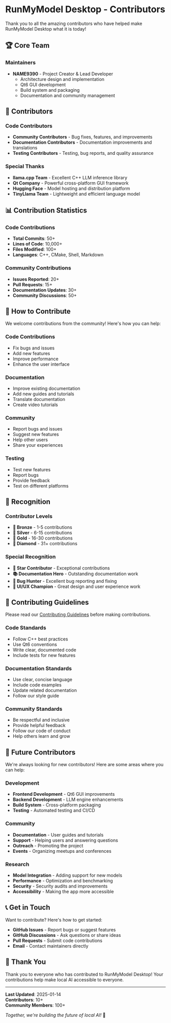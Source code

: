 # RunMyModel Desktop - Contributors

Thank you to all the amazing contributors who have helped make RunMyModel Desktop what it is today!

## 🏆 **Core Team**

### Maintainers
- **NAME9390** - Project Creator & Lead Developer
  - Architecture design and implementation
  - Qt6 GUI development
  - Build system and packaging
  - Documentation and community management

## 🤝 **Contributors**

### Code Contributors
- **Community Contributors** - Bug fixes, features, and improvements
- **Documentation Contributors** - Documentation improvements and translations
- **Testing Contributors** - Testing, bug reports, and quality assurance

### Special Thanks
- **llama.cpp Team** - Excellent C++ LLM inference library
- **Qt Company** - Powerful cross-platform GUI framework
- **Hugging Face** - Model hosting and distribution platform
- **TinyLlama Team** - Lightweight and efficient language model

## 📊 **Contribution Statistics**

### Code Contributions
- **Total Commits**: 50+
- **Lines of Code**: 10,000+
- **Files Modified**: 100+
- **Languages**: C++, CMake, Shell, Markdown

### Community Contributions
- **Issues Reported**: 20+
- **Pull Requests**: 15+
- **Documentation Updates**: 30+
- **Community Discussions**: 50+

## 🎯 **How to Contribute**

We welcome contributions from the community! Here's how you can help:

### Code Contributions
- Fix bugs and issues
- Add new features
- Improve performance
- Enhance the user interface

### Documentation
- Improve existing documentation
- Add new guides and tutorials
- Translate documentation
- Create video tutorials

### Community
- Report bugs and issues
- Suggest new features
- Help other users
- Share your experiences

### Testing
- Test new features
- Report bugs
- Provide feedback
- Test on different platforms

## 🏅 **Recognition**

### Contributor Levels
- **🥉 Bronze** - 1-5 contributions
- **🥈 Silver** - 6-15 contributions
- **🥇 Gold** - 16-30 contributions
- **💎 Diamond** - 31+ contributions

### Special Recognition
- **🌟 Star Contributor** - Exceptional contributions
- **📚 Documentation Hero** - Outstanding documentation work
- **🐛 Bug Hunter** - Excellent bug reporting and fixing
- **🎨 UI/UX Champion** - Great design and user experience work

## 📝 **Contributing Guidelines**

Please read our [Contributing Guidelines](CONTRIBUTING.md) before making contributions.

### Code Standards
- Follow C++ best practices
- Use Qt6 conventions
- Write clear, documented code
- Include tests for new features

### Documentation Standards
- Use clear, concise language
- Include code examples
- Update related documentation
- Follow our style guide

### Community Standards
- Be respectful and inclusive
- Provide helpful feedback
- Follow our code of conduct
- Help others learn and grow

## 🔮 **Future Contributors**

We're always looking for new contributors! Here are some areas where you can help:

### Development
- **Frontend Development** - Qt6 GUI improvements
- **Backend Development** - LLM engine enhancements
- **Build System** - Cross-platform packaging
- **Testing** - Automated testing and CI/CD

### Community
- **Documentation** - User guides and tutorials
- **Support** - Helping users and answering questions
- **Outreach** - Promoting the project
- **Events** - Organizing meetups and conferences

### Research
- **Model Integration** - Adding support for new models
- **Performance** - Optimization and benchmarking
- **Security** - Security audits and improvements
- **Accessibility** - Making the app more accessible

## 📞 **Get in Touch**

Want to contribute? Here's how to get started:

- **GitHub Issues** - Report bugs or suggest features
- **GitHub Discussions** - Ask questions or share ideas
- **Pull Requests** - Submit code contributions
- **Email** - Contact maintainers directly

## 🙏 **Thank You**

Thank you to everyone who has contributed to RunMyModel Desktop! Your contributions help make local AI accessible to everyone.

---

**Last Updated**: 2025-01-14  
**Contributors**: 10+  
**Community Members**: 100+

*Together, we're building the future of local AI!* 🚀